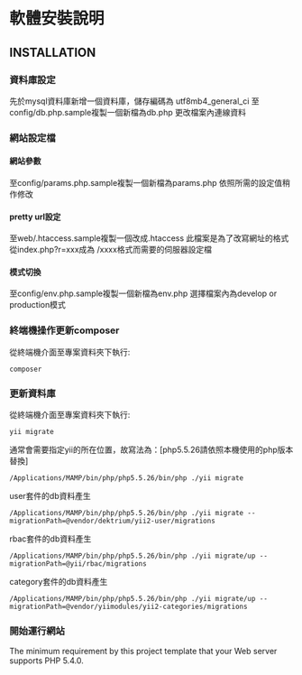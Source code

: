 軟體安裝說明
============================

INSTALLATION
------------

### 資料庫設定

先於mysql資料庫新增一個資料庫，儲存編碼為 utf8mb4_general_ci
至config/db.php.sample複製一個新檔為db.php
更改檔案內連線資料

### 網站設定檔

#### 網站參數

至config/params.php.sample複製一個新檔為params.php
依照所需的設定值稍作修改

#### pretty url設定

至web/.htaccess.sample複製一個改成.htaccess
此檔案是為了改寫網址的格式從index.php?r=xxx成為  /xxxx格式而需要的伺服器設定檔

#### 模式切換

至config/env.php.sample複製一個新檔為env.php
選擇檔案內為develop or production模式

### 終端機操作更新composer

從終端機介面至專案資料夾下執行:

~~~
composer
~~~

### 更新資料庫

從終端機介面至專案資料夾下執行:

~~~
yii migrate
~~~

通常會需要指定yii的所在位置，故寫法為：[php5.5.26請依照本機使用的php版本替換]

~~~
/Applications/MAMP/bin/php/php5.5.26/bin/php ./yii migrate
~~~

user套件的db資料產生
~~~
/Applications/MAMP/bin/php/php5.5.26/bin/php ./yii migrate --migrationPath=@vendor/dektrium/yii2-user/migrations
~~~
rbac套件的db資料產生
~~~
/Applications/MAMP/bin/php/php5.5.26/bin/php ./yii migrate/up --migrationPath=@yii/rbac/migrations
~~~
category套件的db資料產生
~~~
/Applications/MAMP/bin/php/php5.5.26/bin/php ./yii migrate/up --migrationPath=@vendor/yiimodules/yii2-categories/migrations
~~~

### 開始運行網站

The minimum requirement by this project template that your Web server supports PHP 5.4.0.
